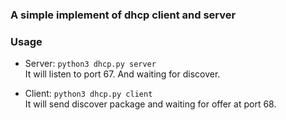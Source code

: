 ### A simple implement of dhcp client and server
### Usage
* Server: ```python3 dhcp.py server```  
It will listen to port 67. And waiting for discover.

* Client: ```python3 dhcp.py client```  
It will send discover package and waiting for offer at port 68.

